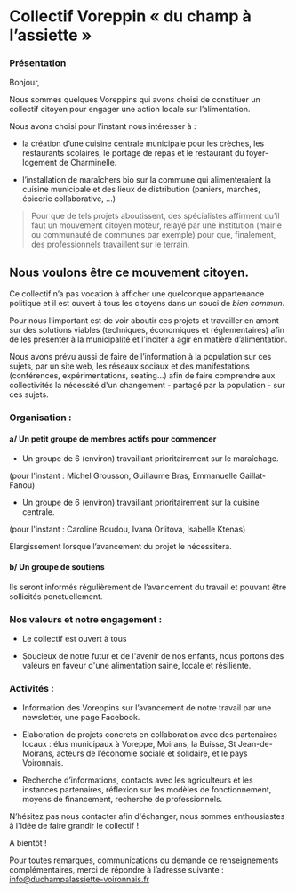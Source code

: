 # Collectif Voreppin « du champ à l’assiette »

### Présentation

Bonjour, 
 
Nous sommes quelques Voreppins qui avons choisi de constituer un
collectif citoyen pour engager une action locale sur
l’alimentation. 

Nous avons choisi pour l’instant nous intéresser à :
 
* la création d’une cuisine centrale municipale pour les crèches, les restaurants scolaires, le portage de repas et le restaurant du foyer-logement de Charminelle.

* l’installation de maraîchers bio sur la commune qui  alimenteraient la cuisine municipale et des lieux de distribution (paniers, marchés, épicerie collaborative, ...)
 
> Pour que de tels projets aboutissent, des spécialistes affirment
> qu’il faut un mouvement citoyen moteur, relayé par une institution
(mairie ou communauté de communes par exemple) pour que,
finalement, des professionnels travaillent sur le terrain. 
 
## Nous voulons être ce mouvement citoyen.

Ce collectif n’a pas vocation à afficher une quelconque appartenance politique et il est ouvert à tous les citoyens  dans un souci de *bien commun*.
 
Pour nous l’important est de voir aboutir ces projets et travailler en amont sur des solutions viables (techniques, économiques et réglementaires) afin de les présenter à la municipalité et l’inciter à agir en matière d’alimentation.
 
Nous avons prévu aussi de faire de l’information à la population sur ces sujets, par un site web, les réseaux sociaux et des manifestations (conférences, expérimentations, seating…) afin de faire comprendre aux collectivités la nécessité d'un changement - partagé par la population - sur ces sujets. 
 

### Organisation :
 
#### a/ Un petit groupe de membres actifs pour commencer 
 
* Un groupe de 6 (environ) travaillant prioritairement sur le maraîchage.
 
(pour l'instant : Michel Grousson, Guillaume Bras, Emmanuelle Gaillat-Fanou)
 
* Un groupe de 6 (environ) travaillant prioritairement sur la cuisine centrale.
 
(pour l'instant : Caroline Boudou, Ivana Orlitova, Isabelle Ktenas)
 

Élargissement lorsque l’avancement du projet le nécessitera.
 

#### b/ Un groupe de soutiens 
Ils seront informés régulièrement de l’avancement du travail et pouvant être sollicités ponctuellement. 
 

### Nos valeurs et notre engagement :
 
* Le collectif est ouvert à tous
 
* Soucieux de notre futur et de l'avenir de nos enfants, nous
portons des valeurs en faveur d'une alimentation saine, locale et
résiliente. 
 

### Activités :
 
* Information des Voreppins sur l’avancement de notre travail par une newsletter, une page Facebook.
 

* Elaboration de projets concrets en collaboration avec des partenaires locaux : élus municipaux à Voreppe, Moirans, la Buisse, St Jean-de-Moirans, acteurs de l’économie sociale et solidaire, et le pays Voironnais.
 

* Recherche d’informations, contacts avec les agriculteurs et les instances partenaires, réflexion sur les modèles de fonctionnement, moyens de financement, recherche de professionnels.
 
 
N’hésitez pas nous contacter afin d'échanger, nous sommes enthousiastes à l'idée de faire grandir le collectif !
 
A bientôt !
 



Pour toutes remarques,
communications ou demande de renseignements complémentaires,
merci de répondre à l’adresse suivante :
 <info@duchampalassiette-voironnais.fr>
